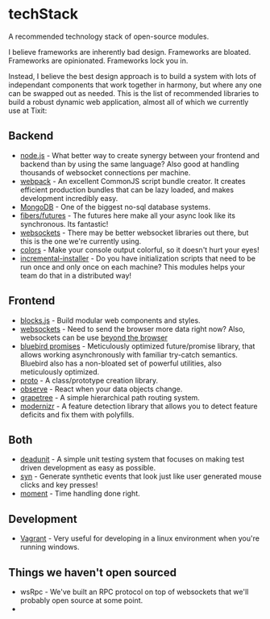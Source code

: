 # techStack
A recommended technology stack of open-source modules.

I believe frameworks are inherently bad design. Frameworks are bloated. Frameworks are opinionated. Frameworks lock you in. 

Instead, I believe the best design approach is to build a system with lots of independant components that work together in harmony, but where any one can be swapped out as needed. This is the list of recommended libraries to build a robust dynamic web application, almost all of which we currently use at Tixit:

## Backend

* [node.js](http://nodejs.org/) - What better way to create synergy between your frontend and backend than by using the same language? Also good at handling thousands of websocket connections per machine.
* [webpack](http://webpack.github.io/) - An excellent CommonJS script bundle creator. It creates efficient production bundles that can be lazy loaded, and makes development incredibly easy.
* [MongoDB](http://www.mongodb.org/) - One of the biggest no-sql database systems.
* [fibers/futures](https://github.com/laverdet/node-fibers) - The futures here make all your async look like its synchronous. Its fantastic!
* [websockets](https://github.com/theturtle32/WebSocket-Node) - There may be better websocket libraries out there, but this is the one we're currently using. 
* [colors](https://github.com/marak/colors.js/) - Make your console output colorful, so it doesn't hurt your eyes!
* [incremental-installer](https://github.com/fresheneesz/incremental-installer) - Do you have initialization scripts that need to be run once and only once on each machine? This modules helps your team do that in a distributed way!

## Frontend

* [blocks.js](https://github.com/Tixit/blocks.js) - Build modular web components and styles.
* [websockets](https://developer.mozilla.org/en-US/docs/WebSockets) - Need to send the browser more data right now? Also, websockets can be use [beyond the browser](http://www.slideshare.net/cjmyers/web-sockets-are-not-just-for-web-browsers-26442068)
* [bluebird promises](https://github.com/petkaantonov/bluebird) - Meticulously optimized future/promise library, that allows working asynchronously with familiar try-catch semantics. Bluebird also has a non-bloated set of powerful utilities, also meticulously optimized.
* [proto](https://github.com/fresheneesz/proto) - A class/prototype creation library.
* [observe](https://github.com/Tixit/observe) - React when your data objects change.
* [grapetree](https://github.com/fresheneesz/grapetree) - A simple hierarchical path routing system. 
* [modernizr](http://modernizr.com/) - A feature detection library that allows you to detect feature deficits and fix them with polyfills.

## Both

* [deadunit](https://github.com/fresheneesz/deadunit) - A simple unit testing system that focuses on making test driven development as easy as possible.
* [syn](https://github.com/bitovi/syn) - Generate synthetic events that look just like user generated mouse clicks and key presses!
* [moment](http://momentjs.com/) - Time handling done right.

## Development

* [Vagrant](https://www.vagrantup.com/) - Very useful for developing in a linux environment when you're running windows.

## Things we haven't open sourced

* wsRpc - We've built an RPC protocol on top of websockets that we'll probably open source at some point.
* 
